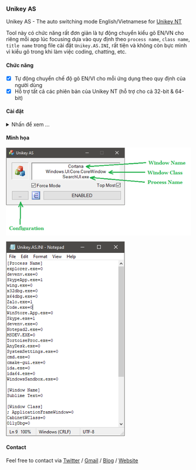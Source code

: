 ### Unikey AS ###

Unikey AS - The auto switching mode English/Vietnamese for [Unikey NT](https://www.unikey.org/)

Tool này có chức năng rất đơn giản là tự động chuyển kiểu gõ EN/VN cho riêng mỗi app lúc focusing dựa vào quy định theo `process name`, `class name`, `title name` trong file cài đặt `Unikey.AS.INI`, rất tiện và không còn bực mình vì kiểu gõ trong khi làm việc coding, chatting, etc.

#### Chức năng
- [x] Tự động chuyển chế độ gõ EN/VI cho mỗi ứng dụng theo quy định của người dùng
- [x] Hỗ trợ tất cả các phiên bản của Unikey NT (hỗ trợ cho cả 32-bit & 64-bit)

#### Cài đặt
<details>
<summary>Nhấn để xem ...</summary>

> 1. Tải một phiên bản trên trang web chính thức https://www.unikey.org/download.html về giải nén và chạy.
>
> 2. Tải tool [Unikey AS](https://github.com/vic4key/Unikey-AS/releases) mới nhất về giải nén và chạy.
>
> 3. Thêm/Xóa app vào file cài đặt bằng nút ... Để biết được `process name`, `class name`, `title name` thì focus vào app muốn set, sử dụng một trong ba tham số này, và set giá trị `0 (EN)`, `1 (VI)`. Ví dụ: Muốn set process `Visual Studio` luôn sử dụng tiếng anh thì `devenv.exe=0`.
>
> 4. Ngoài ra
>> - Force Mode : Nếu tích chọn thì người dùng không thể chuyển kiểu gõ khác. Nếu bỏ tích chọn thì người dùng có thể linh động chuyển kiểu gõ lúc đang focus nhưng lần sau focus lại app thì tool vẫn sẽ tự động chuyển kiểu gõ theo cài đặt.
>> - Top Most : Luôn hiển thị GUI tool trên các app khác.
</details>

#### Minh họa

![](Screenshots/Unikey-AS.PNG)

![](Screenshots/Unikey-AS.INI.PNG)

#### Contact
Feel free to contact via [Twitter](https://twitter.com/vic4key) / [Gmail](mailto:vic4key@gmail.com) / [Blog](https://blog.vic.onl/) / [Website](https://vic.onl/)
